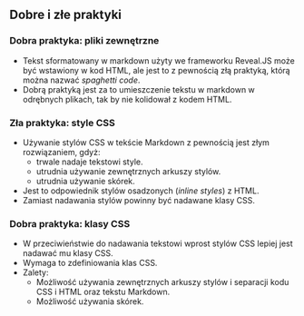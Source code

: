 ## Dobre i złe praktyki


### Dobra praktyka: pliki zewnętrzne
* Tekst sformatowany w markdown użyty we frameworku Reveal.JS może być wstawiony w kod HTML, ale jest to z pewnością złą praktyką, którą można nazwać _spaghetti code_.
* Dobrą praktyką jest za to umieszczenie tekstu w markdown w odrębnych plikach, tak by nie kolidował z kodem HTML.


### Zła praktyka: style CSS
* Używanie stylów CSS w tekście Markdown z pewnością jest złym rozwiązaniem, gdyż:
    * trwale nadaje tekstowi style.
    * utrudnia używanie zewnętrznych arkuszy stylów.
    * utrudnia używanie skórek.
* Jest to odpowiednik stylów osadzonych (_inline styles_) z HTML.
* Zamiast nadawania stylów powinny być nadawane klasy CSS.


### Dobra praktyka: klasy CSS
* W przeciwieństwie do nadawania tekstowi wprost stylów CSS lepiej jest nadawać mu klasy CSS.
* Wymaga to zdefiniowania klas CSS.
* Zalety:
    * Możliwość używania zewnętrznych arkuszy stylów i separacji kodu CSS i HTML oraz tekstu Markdown.
    * Możliwość używania skórek.
